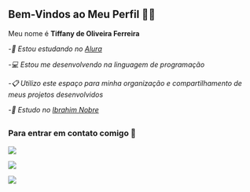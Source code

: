 ## Bem-Vindos ao Meu Perfil 💜🌙

Meu nome é **Tiffany de Oliveira Ferreira**

_-📔 Estou estudando no [Alura](https://www.alura.com.br)_

_-💻 Estou me desenvolvendo na linguagem de programação_

_-📋 Utilizo este espaço para minha organização e compartilhamento de meus projetos desenvolvidos_

_-🏫 Estudo no [Ibrahim Nobre](https://www.instagram.com/ibrahimnobre/)_

##
### Para entrar em contato comigo 💌



 <a href = "mailto:tiffany3005of@gmail.com"><img src="https://img.shields.io/badge/-Gmail-%23333?style=for-the-badge&logo=gmail&logoColor=white" target="_blank"></a>

  <a href="https://instagram.com/tiffany__900" target="_blank"><img src="https://img.shields.io/badge/-Instagram-%23E4405F?style=for-the-badge&logo=instagram&logoColor=white" target="_blank"></a>




![](https://media1.tenor.com/m/dT-O_LhxgskAAAAC/sailormoon-luna.gif)






